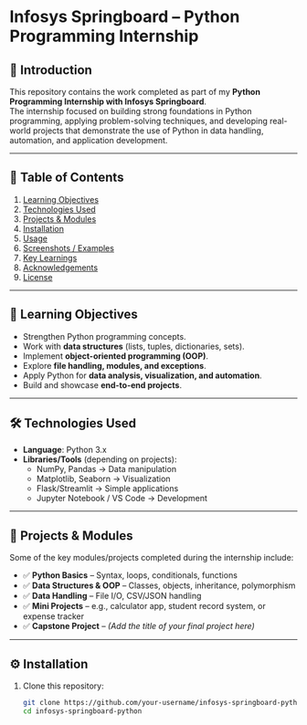 # Infosys Springboard – Python Programming Internship

## 📌 Introduction
This repository contains the work completed as part of my **Python Programming Internship with Infosys Springboard**.  
The internship focused on building strong foundations in Python programming, applying problem-solving techniques, and developing real-world projects that demonstrate the use of Python in data handling, automation, and application development.

---

## 📑 Table of Contents
1. [Learning Objectives](#-learning-objectives)  
2. [Technologies Used](#-technologies-used)  
3. [Projects & Modules](#-projects--modules)  
4. [Installation](#-installation)  
5. [Usage](#-usage)  
6. [Screenshots / Examples](#-screenshots--examples)  
7. [Key Learnings](#-key-learnings)  
8. [Acknowledgements](#-acknowledgements)  
9. [License](#-license)  

---

## 🎯 Learning Objectives
- Strengthen Python programming concepts.  
- Work with **data structures** (lists, tuples, dictionaries, sets).  
- Implement **object-oriented programming (OOP)**.  
- Explore **file handling, modules, and exceptions**.  
- Apply Python for **data analysis, visualization, and automation**.  
- Build and showcase **end-to-end projects**.  

---

## 🛠 Technologies Used
- **Language**: Python 3.x  
- **Libraries/Tools** (depending on projects):  
  - NumPy, Pandas → Data manipulation  
  - Matplotlib, Seaborn → Visualization  
  - Flask/Streamlit → Simple applications  
  - Jupyter Notebook / VS Code → Development  

---

## 📂 Projects & Modules
Some of the key modules/projects completed during the internship include:  
- ✅ **Python Basics** – Syntax, loops, conditionals, functions  
- ✅ **Data Structures & OOP** – Classes, objects, inheritance, polymorphism  
- ✅ **Data Handling** – File I/O, CSV/JSON handling  
- ✅ **Mini Projects** – e.g., calculator app, student record system, or expense tracker  
- ✅ **Capstone Project** – *(Add the title of your final project here)*  

---

## ⚙️ Installation
1. Clone this repository:
   ```bash
   git clone https://github.com/your-username/infosys-springboard-python.git
   cd infosys-springboard-python
